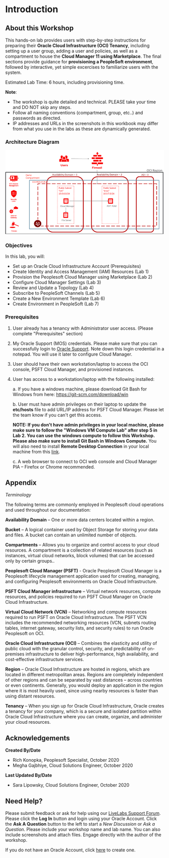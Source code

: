 # Introduction

## About this Workshop

This hands-on lab provides users with step-by-step instructions for preparing their **Oracle Cloud Infrastructure (OCI) Tenancy**, including setting up a user group, adding a user and policies, as well as a compartment to house the **Cloud Manager 11 using Marketplace**. The final sections provide guidance for **provisioning a PeopleSoft environment**, followed by interactive, yet simple excercises to familiarize users with the system.


Estimated Lab Time: 6 hours, including provisioning time. 


**Note**:

- The workshop is quite detailed and technical. PLEASE take your time and DO NOT skip any steps.
- Follow all naming conventions (compartment, group, etc..) and passwords as directed.   
- IP addresses and URLs in the screenshots in this workbook may differ from what you use in the labs as these are dynamically generated.

### Architecture Diagram

  ![](./images/arch.png " ")


### Objectives

In this lab, you will:
* Set up an Oracle Cloud Infrastructure Account (Prerequisites) 
* Create Identity and Access Management (IAM) Resources (Lab 1) 
* Provision the Peoplesoft Cloud Manager using Marketplace (Lab 2)
* Configure Cloud Manager Settings (Lab 3)
* Review and Update a Topology (Lab 4)
* Subscribe to PeopleSoft Channels (Lab 5)
* Create a New Environment Template (Lab 6)
* Create Environment in PeopleSoft (Lab 7)



### Prerequisites
1. User already has a tenancy with Administrator user access. (Please complete "Prerequisites" section)

2. My Oracle Support (MOS) credentials. Please make sure that you can successfully login to [Oracle Support](https://support.oracle.com). Note down this login credential in a notepad. You will use it later to configure Cloud Manager.

3. User should have their own workstation/laptop to access the OCI console, PSFT Cloud Manager, and provisioned instances. 

4. User has access to a workstation/laptop with the following installed:

    a. If you have a windows machine, please download Git Bash for Windows from here: https://git-scm.com/download/win  

    b. User must have admin privileges on their laptop to update the **etc/hosts** file to add URL/IP address for PSFT Cloud Manager. Please let the team know if you can't get this access.

    **NOTE: If you don't have admin privileges in your local machine, please make sure to follow the "Windows VM Compute Lab" after step 5 in Lab 2. You can use the windows compute to follow this Workshop. Please also make sure to install Git Bash in Windows Compute.** You will also need to install **Remote Desktop Connection** in your local machine from this [link](https://www.microsoft.com/en-us/p/microsoft-remote-desktop/9wzdncrfj3ps).

    c. A web browser to connect to OCI web console and Cloud Manager PIA – Firefox or Chrome recommended.

## Appendix

*Terminology*

The following terms are commonly employed in Peoplesoft cloud operations and used throughout our documentation:

**Availability Domain** – One or more data centers located within a region.

**Bucket** – A logical container used by Object Storage for storing your data and files. A bucket can contain an unlimited number of objects.

**Compartments** – Allows you to organize and control access to your cloud resources. A compartment is a collection of related resources (such as instances, virtual cloud networks, block volumes) that can be accessed only by certain groups..

**Peoplesoft Cloud Manager (PSFT)** - Oracle Peoplesoft Cloud Manager is a Peoplesoft lifecycle management application used for creating, managing, and configuring Peoplesoft environments on Oracle Cloud Infrastructure.

**PSFT Cloud Manager infrastructure** – Virtual network resources, compute resources, and policies required to run PSFT Cloud Manager on Oracle Cloud Infrastructure.

**Virtual Cloud Network (VCN)** – Networking and compute resources required to run PSFT on Oracle Cloud Infrastructure. The PSFT VCN includes the recommended networking resources (VCN, subnets routing tables, internet gateway, security lists, and security rules) to run Oracle Peoplesoft on OCI.

**Oracle Cloud Infrastructure (OCI)** – Combines the elasticity and utility of public cloud with the granular control, security, and predictability of on-premises infrastructure to deliver high-performance, high availability, and cost-effective infrastructure services.

**Region** – Oracle Cloud Infrastructure are hosted in regions, which are located in different metropolitan areas. Regions are completely independent of other regions and can be separated by vast distances – across countries or even continents. Generally, you would deploy an application in the region where it is most heavily used, since using nearby resources is faster than using distant resources.

**Tenancy** – When you sign up for Oracle Cloud Infrastructure, Oracle creates a tenancy for your company, which is a secure and isolated partition within Oracle Cloud Infrastructure where you can create, organize, and administer your cloud resources.

## Acknowledgements

**Created By/Date**   
- Rich Konopka, Peoplesoft Specialist, October 2020  
- Megha Gajbhiye, Cloud Solutions Engineer, October 2020  

**Last Updated By/Date**    
- Sara Lipowsky, Cloud Solutions Engineer, October 2020  

## Need Help?
Please submit feedback or ask for help using our [LiveLabs Support Forum](https://community.oracle.com/tech/developers/categories/livelabsdiscussions). Please click the **Log In** button and login using your Oracle Account. Click the **Ask A Question** button to the left to start a *New Discussion* or *Ask a Question*.  Please include your workshop name and lab name.  You can also include screenshots and attach files.  Engage directly with the author of the workshop.

If you do not have an Oracle Account, click [here](https://profile.oracle.com/myprofile/account/create-account.jspx) to create one.